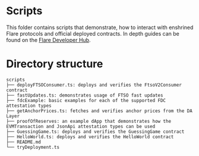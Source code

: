 # Scripts

This folder contains scripts that demonstrate, how to interact with enshrined Flare protocols and official deployed contracts.
In depth guides can be found on the [Flare Developer Hub](https://dev.flare.network/fdc/guides/hardhat).

# Directory structure

```
scripts
├── deployFTSOConsumer.ts: deploys and verifies the FtsoV2Consumer contract
├── fastUpdates.ts: demonstrates usage of FTSO fast updates
├── fdcExample: basic examples for each of the supported FDC attestation types
├── getAnchorPrices.ts: fetches and verifies anchor prices from the DA Layer
├── proofOfReserves: an example dApp that demonstrates how the EVMTransaction and JsonApi attestation types can be used
├── GuessingGame.ts: deploys and verifies the GuessingGame contract
├── HelloWorld.ts: deploys and verifies the HelloWorld contract
├── README.md
└── tryDeployment.ts
```
